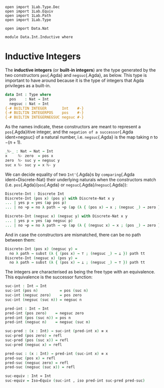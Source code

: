 ```
open import 1Lab.Type.Dec
open import 1Lab.Equiv
open import 1Lab.Path
open import 1Lab.Type

open import Data.Nat

module Data.Int.Inductive where
```

# Inductive Integers

The **inductive integers** (or **built-in integers**) are the type
generated by the two constructors `pos`{.Agda} and `negsuc`{.Agda}, as
below. This type is important to have around because it is the type of
integers that Agda privileges as a built-in.

```agda
data Int : Type where
  pos    : Nat → Int
  negsuc : Nat → Int
{-# BUILTIN INTEGER       Int    #-}
{-# BUILTIN INTEGERPOS    pos    #-}
{-# BUILTIN INTEGERNEGSUC negsuc #-}
```

As the names indicate, these constructors are meant to represent a
`pos`{.Agda}itive integer, and the `negation of a successor`{.Agda
ident=negsuc} of a natural number, i.e. `negsuc`{.Agda} is the map
taking $n$ to $-(n + 1)$.

```agda
_ℕ-_ : Nat → Nat → Int
x     ℕ- zero  = pos x
zero  ℕ- suc y = negsuc y
suc x ℕ- suc y = x ℕ- y
```

We can decide equality of two `Int'`{.Agda}s by `comparing`{.Agda
ident=Discrete-Nat} their underlying naturals when the constructors
match (i.e. `pos`{.Agda}/`pos`{.Agda} or
`negsuc`{.Agda}/`negsuc`{.Agda}):

```agda
Discrete-Int : Discrete Int
Discrete-Int (pos x) (pos y) with Discrete-Nat x y
... | yes p = yes (ap pos p)
... | no ¬p = no λ path → ¬p (ap (λ { (pos x) → x ; (negsuc _) → zero }) path)

Discrete-Int (negsuc x) (negsuc y) with Discrete-Nat x y
... | yes p = yes (ap negsuc p)
... | no ¬p = no λ path → ¬p (ap (λ { (negsuc x) → x ; (pos _) → zero }) path)
```

And in case the constructors are mismatched, there can be no path
between them:

```agda
Discrete-Int (pos x) (negsuc y) =
  no λ path → subst (λ { (pos x) → ⊤ ; (negsuc _) → ⊥ }) path tt
Discrete-Int (negsuc x) (pos y) =
  no λ path → subst (λ { (pos x) → ⊥ ; (negsuc _) → ⊤ }) path tt
```

The integers are characterised as being the free type with an
equivalence. This equivalence is the successor function:

```agda
suc-int : Int → Int
suc-int (pos n)          = pos (suc n)
suc-int (negsuc zero)    = pos zero
suc-int (negsuc (suc n)) = negsuc n

pred-int : Int → Int
pred-int (pos zero)    = negsuc zero
pred-int (pos (suc n)) = pos n
pred-int (negsuc n)    = negsuc (suc n)

suc-pred : (x : Int) → suc-int (pred-int x) ≡ x
suc-pred (pos zero) = refl
suc-pred (pos (suc x)) = refl
suc-pred (negsuc x) = refl

pred-suc : (x : Int) → pred-int (suc-int x) ≡ x
pred-suc (pos x) = refl
pred-suc (negsuc zero) = refl
pred-suc (negsuc (suc x)) = refl

suc-equiv : Int ≃ Int
suc-equiv = Iso→Equiv (suc-int , iso pred-int suc-pred pred-suc)
```
